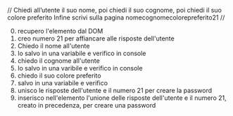 // Chiedi all’utente il suo nome,
poi chiedi il suo cognome,
poi chiedi il suo colore preferito
Infine scrivi sulla pagina nomecognomecolorepreferito21 //

0. recupero l'elemento dal DOM
0. creo numero 21 per affiancare alle risposte dell'utente
1. Chiedo il nome all'utente
2. lo salvo in una variabile e verifico in console
3. chiedo il cognome all'utente
4. lo salvo in una varibile e verifico in console
5. chiedo il suo colore preferito
6. salvo in una variabile e verifico
7. unisco le risposte dell'utente e il numero 21 per creare la password
8. inserisco nell'elemento l'unione delle risposte dell'utente e il numero 21, creato in precedenza, per creare una password 